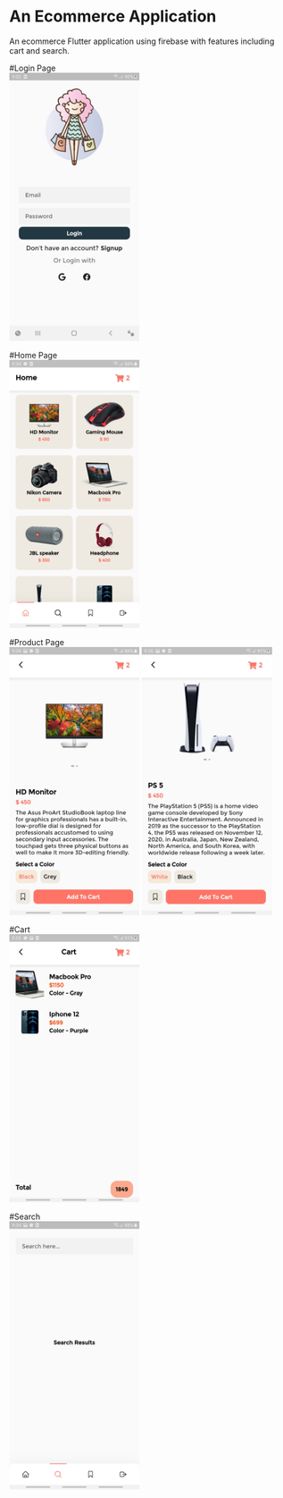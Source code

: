 # An Ecommerce Application

An ecommerce Flutter application using firebase with features including cart and search.

#Login Page<br>
<img height="480px" src="screenshots/login.jpg">

#Home Page<br>
<img height="480px" src="screenshots/home.jpg">

#Product Page<br>
<img height="480px" src="screenshots/product.jpg">   <img height="480px" src="screenshots/product2.jpg">

#Cart<br>
<img height="480px" src="screenshots/cart.jpg">

#Search<br>
<img height="480px" src="screenshots/search.jpg">
